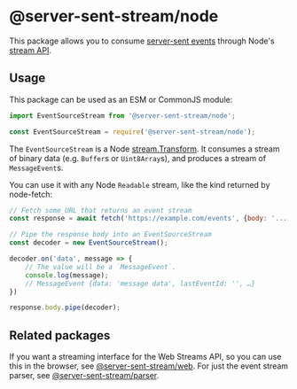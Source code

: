 # @server-sent-stream/node

This package allows you to consume [server-sent events](https://developer.mozilla.org/en-US/docs/Web/API/Server-sent_events/Using_server-sent_events) through Node's [stream API](https://nodejs.org/api/stream.html).

## Usage

This package can be used as an ESM or CommonJS module:
```js
import EventSourceStream from '@server-sent-stream/node';
```

```js
const EventSourceStream = require('@server-sent-stream/node');
```

The `EventSourceStream` is a Node [stream.Transform](https://nodejs.org/api/stream.html#class-streamtransform). It consumes a stream of binary data (e.g. `Buffer`s or `Uint8Array`s), and produces a stream of `MessageEvent`s.

You can use it with any Node `Readable` stream, like the kind returned by node-fetch:
```js
// Fetch some URL that returns an event stream
const response = await fetch('https://example.com/events', {body: '...'});

// Pipe the response body into an EventSourceStream
const decoder = new EventSourceStream();

decoder.on('data', message => {
    // The value will be a `MessageEvent`.
    console.log(message);
    // MessageEvent {data: 'message data', lastEventId: '', …}
})

response.body.pipe(decoder);
```

## Related packages
If you want a streaming interface for the Web Streams API, so you can use this in the browser, see [@server-sent-stream/web](https://www.npmjs.com/package/@server-sent-stream/web).
For just the event stream parser, see [@server-sent-stream/parser](https://www.npmjs.com/package/@server-sent-stream/parser).
